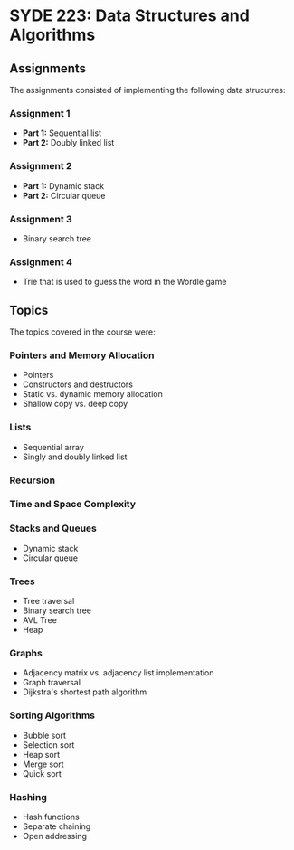 # SYDE 223: Data Structures and Algorithms

## Assignments
The assignments consisted of implementing the following data strucutres:
### Assignment 1 
- **Part 1:** Sequential list
- **Part 2:** Doubly linked list
### Assignment 2
- **Part 1:** Dynamic stack
- **Part 2:** Circular queue
### Assignment 3
- Binary search tree
### Assignment 4
- Trie that is used to guess the word in the Wordle game

## Topics
The topics covered in the course were:
### Pointers and Memory Allocation
- Pointers
- Constructors and destructors
- Static vs. dynamic memory allocation
- Shallow copy vs. deep copy
### Lists
- Sequential array
- Singly and doubly linked list
### Recursion
### Time and Space Complexity
### Stacks and Queues
- Dynamic stack
- Circular queue
### Trees
- Tree traversal
- Binary search tree
- AVL Tree
- Heap
### Graphs
- Adjacency matrix vs. adjacency list implementation
- Graph traversal
- Dijkstra's shortest path algorithm
### Sorting Algorithms
- Bubble sort
- Selection sort
- Heap sort
- Merge sort
- Quick sort
### Hashing
- Hash functions
- Separate chaining
- Open addressing

